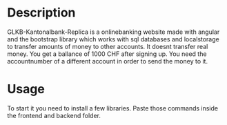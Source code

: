 # Description

GLKB-Kantonalbank-Replica is a onlinebanking website made with angular and the bootstrap library which works with sql databases and localstorage to transfer amounts of money to other accounts. It doesnt transfer real money. You get a ballance of 1000 CHF after signing up. You need the accountnumber of a different account in order to send the money to it.

# Usage
To start it you need to install a few libraries.
Paste those commands inside the frontend and backend folder.


